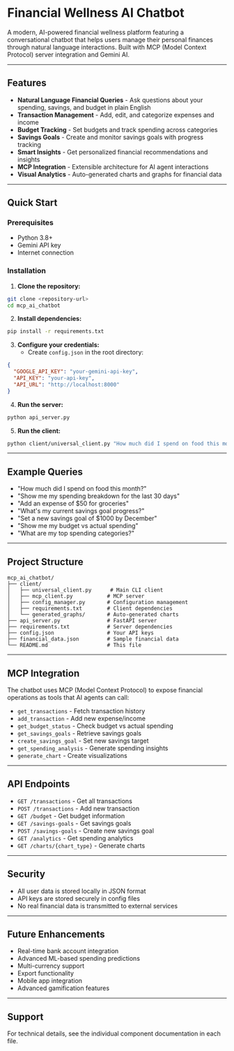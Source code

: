 # Financial Wellness AI Chatbot

A modern, AI-powered financial wellness platform featuring a conversational chatbot that helps users manage their personal finances through natural language interactions. Built with MCP (Model Context Protocol) server integration and Gemini AI.

---

## Features

* **Natural Language Financial Queries** - Ask questions about your spending, savings, and budget in plain English
* **Transaction Management** - Add, edit, and categorize expenses and income
* **Budget Tracking** - Set budgets and track spending across categories
* **Savings Goals** - Create and monitor savings goals with progress tracking
* **Smart Insights** - Get personalized financial recommendations and insights
* **MCP Integration** - Extensible architecture for AI agent interactions
* **Visual Analytics** - Auto-generated charts and graphs for financial data

---

## Quick Start

### Prerequisites
* Python 3.8+
* Gemini API key
* Internet connection

### Installation

1. **Clone the repository:**
```bash
git clone <repository-url>
cd mcp_ai_chatbot
```

2. **Install dependencies:**
```bash
pip install -r requirements.txt
```

3. **Configure your credentials:**
   * Create `config.json` in the root directory:
```json
{
  "GOOGLE_API_KEY": "your-gemini-api-key",
  "API_KEY": "your-api-key",
  "API_URL": "http://localhost:8000"
}
```

4. **Run the server:**
```bash
python api_server.py
```

5. **Run the client:**
```bash
python client/universal_client.py "How much did I spend on food this month?"
```

---

## Example Queries

* "How much did I spend on food this month?"
* "Show me my spending breakdown for the last 30 days"
* "Add an expense of $50 for groceries"
* "What's my current savings goal progress?"
* "Set a new savings goal of $1000 by December"
* "Show me my budget vs actual spending"
* "What are my top spending categories?"

---

## Project Structure

```
mcp_ai_chatbot/
├── client/
│   ├── universal_client.py      # Main CLI client
│   ├── mcp_client.py           # MCP server
│   ├── config_manager.py       # Configuration management
│   ├── requirements.txt        # Client dependencies
│   └── generated_graphs/       # Auto-generated charts
├── api_server.py               # FastAPI server
├── requirements.txt            # Server dependencies
├── config.json                 # Your API keys
├── financial_data.json         # Sample financial data
└── README.md                   # This file
```

---

## MCP Integration

The chatbot uses MCP (Model Context Protocol) to expose financial operations as tools that AI agents can call:

* `get_transactions` - Fetch transaction history
* `add_transaction` - Add new expense/income
* `get_budget_status` - Check budget vs actual spending
* `get_savings_goals` - Retrieve savings goals
* `create_savings_goal` - Set new savings target
* `get_spending_analysis` - Generate spending insights
* `generate_chart` - Create visualizations

---

## API Endpoints

* `GET /transactions` - Get all transactions
* `POST /transactions` - Add new transaction
* `GET /budget` - Get budget information
* `GET /savings-goals` - Get savings goals
* `POST /savings-goals` - Create new savings goal
* `GET /analytics` - Get spending analytics
* `GET /charts/{chart_type}` - Generate charts

---

## Security

* All user data is stored locally in JSON format
* API keys are stored securely in config files
* No real financial data is transmitted to external services

---

## Future Enhancements

* Real-time bank account integration
* Advanced ML-based spending predictions
* Multi-currency support
* Export functionality
* Mobile app integration
* Advanced gamification features

---

## Support

For technical details, see the individual component documentation in each file. 